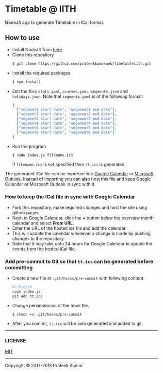 # Timetable @ IITH

NodeJS app to generate Timetable in ICal format.

## How to use

* Install NodeJS from [here](https://nodejs.org/en/download/).
* Clone this repository
  ```sh
  $ git clone https://github.com/prateekkumarweb/timetableiith.git
  ```
* Install the required packages
  ```sh
  $ npm install
  ```
* Edit the files `slots.yaml`, `courses.yaml`, `segments.json` and `holidays.json`.
  Note that `segments.yaml` is of the following format:
  ```json
  [
    ["segment1 start date", "segement1 end date"],
    ["segment2 start date", "segement2 end date"],
    ["segment3 start date", "segement3 end date"],
    ["segment4 start date", "segement4 end date"],
    ["segment5 start date", "segement5 end date"],
    ["segment6 start date", "segement6 end date"]
  ]
  ```
* Run the program
  ```sh
  $ node index.js filename.ics
  ```
  If `filename.ics` is not specified then `tt.ics` is generated.

The generated ICal file can be imported into [Google Calendar](https://support.google.com/calendar/answer/37118?hl=en) or [Microsoft Outlook](https://support.office.com/en-us/article/Import-or-subscribe-to-a-calendar-in-Outlook-com-cff1429c-5af6-41ec-a5b4-74f2c278e98c). Instead of importing you can also host this file and keep Google Calendar or Microsoft Outlook in sync with it.

### How to keep the ICal file in sync with Google Calendar

* Fork this repository, make required changes and host the site using github pages.
* Next, in Google Calendar, click the **+** button below the overview month calendar and select **From URL**.
* Enter the URL of the hosted ics file and add the calendar.
* This will update the calendar whenever a change is made by pushing changes to the repository.
* Note that it may take upto 24 hours for Google Calendar to update the events from the hosted iCal file.


### Add pre-commit to Git so that `tt.ics` can be generated before committing

* Create a new file at `.git/hooks/pre-commit` with following content.
  ```sh
  #!/bin/sh
  node index.js
  git add tt.ics
  ```
* Change persimissions of the hook file.
  ```sh
  $ chmod +x .git/hooks/pre-commit
  ```
* After you commit, `tt.ics` will be auto generated and added to git.

---
### LICENSE

[MIT](https://github.com/prateekkumarweb/timetableiith/blob/master/LICENSE)

---
Copyright &copy; 2017-2018 Prateek Kumar
